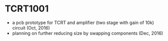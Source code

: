 # TCRT1001

- a pcb prototype for TCRT and amplifier (two stage with gain of 10k) circuit (Oct, 2016)
- planning on further reducing size by swapping components (Dec, 2016)

